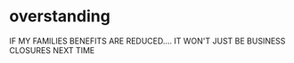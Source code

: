 # overstanding

IF MY FAMILIES BENEFITS ARE REDUCED.... IT WON'T JUST BE BUSINESS CLOSURES NEXT TIME
